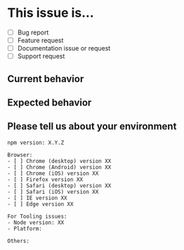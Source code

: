# This issue is...
* [ ] Bug report
* [ ] Feature request
* [ ] Documentation issue or request
* [ ] Support request

## Current behavior

## Expected behavior

## Please tell us about your environment
```
npm version: X.Y.Z

Browser:
- [ ] Chrome (desktop) version XX
- [ ] Chrome (Android) version XX
- [ ] Chrome (iOS) version XX
- [ ] Firefox version XX
- [ ] Safari (desktop) version XX
- [ ] Safari (iOS) version XX
- [ ] IE version XX
- [ ] Edge version XX
 
For Tooling issues:
- Node version: XX 
- Platform: 

Others:
```
